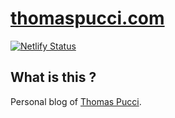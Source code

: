 # [thomaspucci.com](https://thomaspucci.com)

[![Netlify Status](https://api.netlify.com/api/v1/badges/1947c3f5-f770-4a0c-9533-599782c54859/deploy-status)](https://app.netlify.com/sites/puccixyz/deploys)

## What is this ?

Personal blog of [Thomas Pucci](https://twitter.com/Thomas_Pucci).
